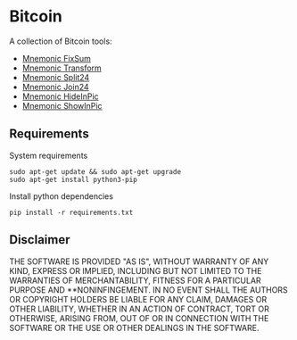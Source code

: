# Bitcoin

A collection of Bitcoin tools:

- [Mnemonic FixSum](docs/MNEMONIC_FIXSUM.md)
- [Mnemonic Transform](docs/MNEMONIC_TRANSFORM.md)
- [Mnemonic Split24](docs/MNEMONIC_SPLIT24.md)
- [Mnemonic Join24](docs/MNEMONIC_JOIN24.md)
- [Mnemonic HideInPic](docs/MNEMONIC_HIDEINPIC.md)
- [Mnemonic ShowInPic](docs/MNEMONIC_SHOWINPIC.md)

## Requirements

System requirements

```
sudo apt-get update && sudo apt-get upgrade
sudo apt-get install python3-pip
```

Install python dependencies

```
pip install -r requirements.txt
```

## Disclaimer

THE SOFTWARE IS PROVIDED "AS IS", WITHOUT WARRANTY OF ANY KIND, EXPRESS OR IMPLIED, INCLUDING BUT NOT LIMITED TO THE WARRANTIES OF MERCHANTABILITY,
FITNESS FOR A PARTICULAR PURPOSE AND **NONINFINGEMENT. IN NO EVENT SHALL THE AUTHORS OR COPYRIGHT HOLDERS BE LIABLE FOR ANY CLAIM, DAMAGES OR OTHER
LIABILITY, WHETHER IN AN ACTION OF CONTRACT, TORT OR OTHERWISE, ARISING FROM, OUT OF OR IN CONNECTION WITH THE SOFTWARE OR THE USE OR OTHER DEALINGS IN THE
SOFTWARE.
